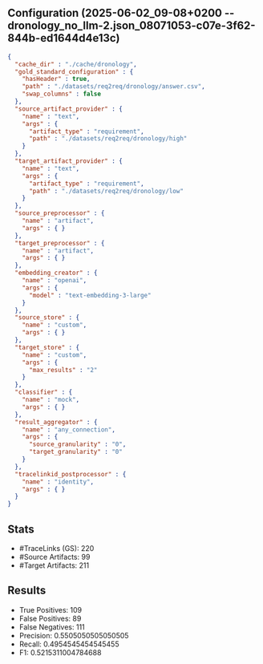 ## Configuration (2025-06-02_09-08+0200 -- dronology_no_llm-2.json_08071053-c07e-3f62-844b-ed1644d4e13c)
```json
{
  "cache_dir" : "./cache/dronology",
  "gold_standard_configuration" : {
    "hasHeader" : true,
    "path" : "./datasets/req2req/dronology/answer.csv",
    "swap_columns" : false
  },
  "source_artifact_provider" : {
    "name" : "text",
    "args" : {
      "artifact_type" : "requirement",
      "path" : "./datasets/req2req/dronology/high"
    }
  },
  "target_artifact_provider" : {
    "name" : "text",
    "args" : {
      "artifact_type" : "requirement",
      "path" : "./datasets/req2req/dronology/low"
    }
  },
  "source_preprocessor" : {
    "name" : "artifact",
    "args" : { }
  },
  "target_preprocessor" : {
    "name" : "artifact",
    "args" : { }
  },
  "embedding_creator" : {
    "name" : "openai",
    "args" : {
      "model" : "text-embedding-3-large"
    }
  },
  "source_store" : {
    "name" : "custom",
    "args" : { }
  },
  "target_store" : {
    "name" : "custom",
    "args" : {
      "max_results" : "2"
    }
  },
  "classifier" : {
    "name" : "mock",
    "args" : { }
  },
  "result_aggregator" : {
    "name" : "any_connection",
    "args" : {
      "source_granularity" : "0",
      "target_granularity" : "0"
    }
  },
  "tracelinkid_postprocessor" : {
    "name" : "identity",
    "args" : { }
  }
}
```

## Stats
* #TraceLinks (GS): 220
* #Source Artifacts: 99
* #Target Artifacts: 211
## Results
* True Positives: 109
* False Positives: 89
* False Negatives: 111
* Precision: 0.5505050505050505
* Recall: 0.4954545454545455
* F1: 0.5215311004784688
